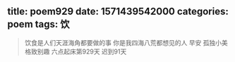 title: poem929
date: 1571439542000
categories: poem
tags: 饮
---
> 饮食是人们天涯海角都要做的事
你是我四海八荒都想见的人
早安
孤独小美
格致别趣
六点起床第929天 迟到91天